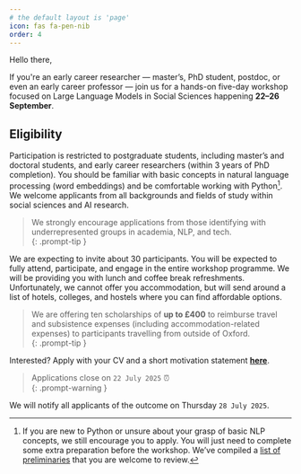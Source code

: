```yaml
---
# the default layout is 'page'
icon: fas fa-pen-nib
order: 4
---
```



Hello there,

If you're an early career researcher — master’s, PhD student, postdoc, or even an early career professor — join us for a hands-on five-day workshop focused on Large Language Models in Social Sciences happening **22–26 September**.

## Eligibility

Participation is restricted to postgraduate students, including master’s and doctoral students, and early career researchers (within 3 years of PhD completion). You should be familiar with basic concepts in natural language processing (word embeddings) and be comfortable working with Python[^1]. We welcome applicants from all backgrounds and fields of study within social sciences and AI research.

> We strongly encourage applications from those identifying with underrepresented groups in academia, NLP, and tech.  
{: .prompt-tip }

We are expecting to invite about 30 participants. You will be expected to fully attend, participate, and engage in the entire workshop programme. We will be providing you with lunch and coffee break refreshments. Unfortunately, we cannot offer you accommodation, but will send around a list of hotels, colleges, and hostels where you can find affordable options.

> We are offering ten scholarships of **up to £400** to reimburse travel and subsistence expenses (including accommodation-related expenses) to participants travelling from outside of Oxford.  
{: .prompt-tip }

Interested? Apply with your CV and a short motivation statement [**here**](https://forms.gle/iPEBtZvTX9D86fkL9).

> Applications close on `22 July 2025` ⏰  
{: .prompt-warning }

We will notify all applicants of the outcome on Thursday `28 July 2025`.

[^1]: If you are new to Python or unsure about your grasp of basic NLP concepts, we still encourage you to apply. You will just need to complete some extra preparation before the workshop. We’ve compiled a [list of preliminaries](https://llmsforsocialscience.net/preliminaries/) that you are welcome to review.

